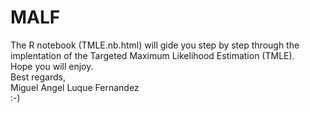 # MALF
The R notebook (TMLE.nb.html) will gide you step by step through the implentation of the Targeted Maximum Likelihood Estimation (TMLE).   
Hope you will enjoy.    
Best regards,    
Miguel Angel Luque Fernandez  
:-)

